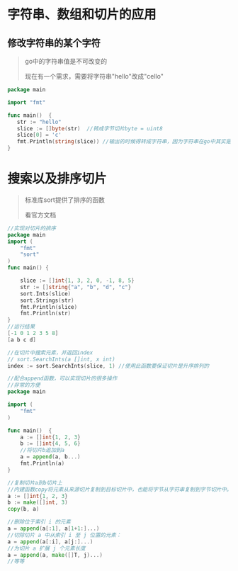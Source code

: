 # 字符串、数组和切片的应用

## 修改字符串的某个字符

> go中的字符串值是不可改变的
>
> 现在有一个需求，需要将字符串"hello"改成"cello"

```go
package main

import "fmt"

func main()  {
   str := "hello"
   slice := []byte(str)  //转成字节切片byte = uint8
   slice[0] = 'c'
   fmt.Println(string(slice)) //输出的时候得转成字符串，因为字符串在go中其实是整型数组
}
```



# 搜索以及排序切片 

> 标准库sort提供了排序的函数
>
> 看官方文档

```go
//实现对切片的排序
package main
import (
	"fmt"
	"sort"
)
func main() {

	slice := []int{1, 3, 2, 0, -1, 8, 5}
	str := []string{"a", "b", "d", "c"}
	sort.Ints(slice)
	sort.Strings(str)
	fmt.Println(slice)
	fmt.Println(str)
}
//运行结果
[-1 0 1 2 3 5 8]
[a b c d]
```

```go
//在切片中搜索元素，并返回index
// sort.SearchInts(a []int, x int)
index := sort.SearchInts(slice, 1) //使用此函数要保证切片是升序排列的
```

```go
//配合append函数，可以实现切片的很多操作
//非常的方便
package main

import (
	"fmt"
)

func main()  {
	a := []int{1, 2, 3}
	b := []int{4, 5, 6}
	//将切片b追加到a
	a = append(a, b...)
	fmt.Println(a)
}
```

```go
//复制切片a到b切片上
//内建函数copy将元素从来源切片复制到目标切片中，也能将字节从字符串复制到字节切片中。copy返回被复制的元素数量，它会是 len(src) 和 len(dst) 中较小的那个。
a := []int{1, 2, 3}
b := make([]int, 3)
copy(b, a)
```

```go
//删除位于索引 i 的元素
a = append(a[:1], a[1+1:]...)
//切除切片 a 中从索引 i 至 j 位置的元素：
a = append(a[:i], a[j:]...)
//为切片 a 扩展 j 个元素长度
a = append(a, make([]T, j)...)
//等等

```

